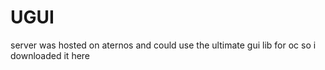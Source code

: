 # UGUI
 
 server was hosted on aternos and could use the ultimate gui lib for oc so i downloaded it here